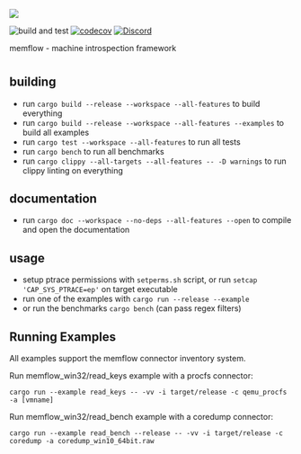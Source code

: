 ![](docs/logo.png)

![build and test](https://github.com/memflow/memflow/workflows/Build%20and%20test/badge.svg?branch=dev)
[![codecov](https://codecov.io/gh/memflow/memflow/branch/master/graph/badge.svg?token=XT7R158N6W)](https://codecov.io/gh/memflow/memflow)
[![Discord](https://img.shields.io/discord/738739624976973835?color=%20%237289da&label=Discord)](https://discord.gg/afsEtMR)

memflow - machine introspection framework

#

## building
- run `cargo build --release --workspace --all-features` to build everything
- run `cargo build --release --workspace --all-features --examples` to build all examples
- run `cargo test --workspace --all-features` to run all tests
- run `cargo bench` to run all benchmarks
- run `cargo clippy --all-targets --all-features -- -D warnings` to run clippy linting on everything

## documentation
- run `cargo doc --workspace --no-deps --all-features --open` to compile and open the documentation

## usage
- setup ptrace permissions with `setperms.sh` script, or run `setcap 'CAP_SYS_PTRACE=ep'` on target executable
- run one of the examples with `cargo run --release --example`
- or run the benchmarks `cargo bench` (can pass regex filters)

## Running Examples

All examples support the memflow connector inventory system.

Run memflow_win32/read_keys example with a procfs connector:

`cargo run --example read_keys -- -vv -i target/release -c qemu_procfs -a [vmname]`

Run memflow_win32/read_bench example with a coredump connector:

`cargo run --example read_bench --release -- -vv -i target/release -c coredump -a coredump_win10_64bit.raw`
